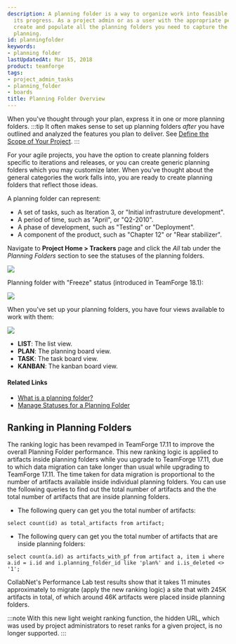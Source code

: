 ```yaml
---
description: A planning folder is a way to organize work into feasible chunks and monitor
  its progress. As a project admin or as a user with the appropriate permissions,
  create and populate all the planning folders you need to capture the work you are
  planning.
id: planningfolder
keywords:
- planning folder
lastUpdatedAt: Mar 15, 2018
product: teamforge
tags:
- project_admin_tasks
- planning_folder
- boards
title: Planning Folder Overview
---
```


When you've thought through your plan, express it in one or more planning folders.
  :::tip
It often makes sense to set up planning folders _after_ you have outlined and analyzed the features you plan to deliver. See [Define the Scope of Your Project](./scope).
:::

For your agile projects, you have the option to create planning folders specific to iterations and releases, or you can create generic planning folders which you may customize later. When you've thought about the general categories the work falls into, you are ready to create planning folders that reflect those ideas.

A planning folder can represent:

* A set of tasks, such as Iteration 3, or "Initial infrastruture development". 
* A period of time, such as "April", or "Q2-2010".
* A phase of development, such as "Testing" or "Deployment".
* A component of the product, such as "Chapter 12" or "Rear stabilizer".

Navigate to **Project Home > Trackers** page and click the _All_ tab under the _Planning Folders_ section to see the statuses of the planning folders.

![](/docs/assets/images/planningfoldertree.png)

Planning folder with "Freeze" status (introduced in TeamForge 18.1):

![](/docs/assets/images/planningfolder-status-freeze-2.png)

When you've set up your planning folders, you have four views available to work with them:

![](/docs/assets/images/listplantrack01.png)

* **LIST**: The list view.
* **PLAN**: The planning board view.
* **TASK**: The task board view.
* **KANBAN**: The kanban board view.

#### Related Links

* [What is a planning folder?](./FAQPages/planningfolder-faqs.html#whatisaplanningfolder)
* [Manage Statuses for a Planning Folder](./planningfolderstatus)

## Ranking in Planning Folders

The ranking logic has been revamped in TeamForge 17.11 to improve the overall Planning Folder performance. This new ranking logic is applied to artifacts inside planning folders while you upgrade to TeamForge 17.11, due to which data migration can take longer than usual while upgrading to TeamForge 17.11. The time taken for data migration is proportional to the number of artifacts available inside individual planning folders. You can use the following queries to find out the total number of artifacts and the the total number of artifacts that are inside planning folders.

* The following query can get you the total number of artifacts:

```shell
select count(id) as total_artifacts from artifact;
````

* The following query can get you the total number of artifacts that are inside planning folders:

```shell
select count(a.id) as artifacts_with_pf from artifact a, item i where a.id = i.id and i.planning_folder_id like 'plan%' and i.is_deleted <> '1';
````

CollabNet's Performance Lab test results show that it takes 11 minutes approximately to migrate (apply the new ranking logic) a site that with 245K artifacts in total, of which around 46K artifacts were placed inside planning folders.

:::note
With this new light weight ranking function, the hidden URL, which was used by project administrators to reset ranks for a given project, is no longer supported.
:::

